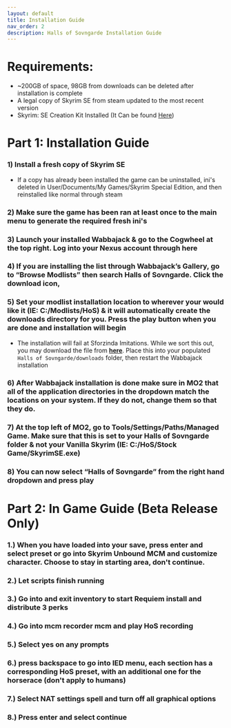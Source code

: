 ```yaml
---
layout: default
title: Installation Guide
nav_order: 2
description: Halls of Sovngarde Installation Guide
---
```


# **Requirements:**

- ~200GB of space, 98GB from downloads can be deleted after installation is complete 
- A legal copy of Skyrim SE from steam updated to the most recent version
- Skyrim: SE Creation Kit Installed (It Can be found [Here](https://store.steampowered.com/app/1946180/Skyrim_Special_Edition_Creation_Kit/))

# **Part 1: Installation Guide**

### 1) Install a fresh copy of Skyrim SE

- If a copy has already been installed the game can be uninstalled, ini's deleted in User/Documents/My Games/Skyrim Special Edition, and then reinstalled like normal through steam

### 2) Make sure the game has been ran at least once to the main menu to generate the required fresh ini's

### 3) Launch your installed Wabbajack & go to the Cogwheel at the top right. Log into your Nexus account through here

### 4) If you are installing the list through Wabbajack’s Gallery, go to “Browse Modlists” then search Halls of Sovngarde. Click the download icon,

### 5) Set your modlist installation location to wherever your would like it (IE: C:/Modlists/HoS) & it will automatically create the downloads directory for you. Press the play button when you are done and installation will begin

- The installation will fail at Sforzinda Imitations. While we sort this out, you may download the file from **[here](https://drive.google.com/file/d/1yj9cxN0MAFQVuOpDNg2NJl0BAZHZm7CZ/edit)**. Place this into your populated `Halls of Sovngarde/downloads` folder, then restart the Wabbajack installation

### 6) After Wabbajack installation is done make sure in MO2 that all of the application directories in the dropdown match the locations on your system. If they do not, change them so that they do.

### 7) At the top left of MO2, go to Tools/Settings/Paths/Managed Game. Make sure that this is set to your Halls of Sovngarde folder & not your Vanilla Skyrim (IE: C:/HoS/Stock Game/SkyrimSE.exe)

### 8) You can now select “Halls of Sovngarde” from the right hand dropdown and press play

# **Part 2: In Game Guide (Beta Release Only)**

### 1.) When you have loaded into your save, press enter and select preset or go into Skyrim Unbound MCM and customize character. Choose to stay in starting area, don't continue.

### 2.) Let scripts finish running

### 3.) Go into and exit inventory to start Requiem install and distribute 3 perks

### 4.) Go into mcm recorder mcm and play HoS recording

### 5.) Select yes on any prompts

### 6.) press backspace to go into IED menu, each section has a corresponding HoS preset, with an additional one for the horserace (don't apply to humans)

### 7.) Select NAT settings spell and turn off all graphical options

### 8.) Press enter and select continue
